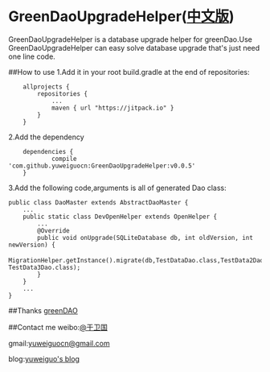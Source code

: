 # GreenDaoUpgradeHelper([中文版](./README_CH.md))
GreenDaoUpgradeHelper is a database upgrade helper for greenDao.Use GreenDaoUpgradeHelper can easy solve database upgrade that's just need one line code.



##How to use
1.Add it in your root build.gradle at the end of repositories:
```
	allprojects {
		repositories {
			...
			maven { url "https://jitpack.io" }
		}
	}
```

2.Add the dependency
```
	dependencies {
	        compile 'com.github.yuweiguocn:GreenDaoUpgradeHelper:v0.0.5'
	}
```

3.Add the following code,arguments is all of generated Dao class:

```
public class DaoMaster extends AbstractDaoMaster {
	...
	public static class DevOpenHelper extends OpenHelper {
		...
		@Override
        public void onUpgrade(SQLiteDatabase db, int oldVersion, int newVersion) {
			MigrationHelper.getInstance().migrate(db,TestDataDao.class,TestData2Dao.class，TestData3Dao.class);
		}
	}
	...
}

```


##Thanks
[greenDAO](https://github.com/greenrobot/greenDAO)


##Contact me
weibo:[@于卫国](http://weibo.com/weiguo58)

gmail:[yuweiguocn@gmail.com](mailto:yuweiguocn@gmail.com)

blog:[yuweiguo's blog](http://yuweiguocn.github.io)
